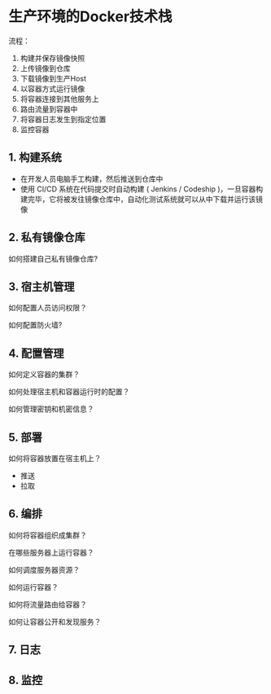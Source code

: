 # 生产环境的Docker技术栈

流程：

1. 构建并保存镜像快照
1. 上传镜像到仓库
1. 下载镜像到生产Host
1. 以容器方式运行镜像
1. 将容器连接到其他服务上
1. 路由流量到容器中
1. 将容器日志发生到指定位置
1. 监控容器

## 1. 构建系统

- 在开发人员电脑手工构建，然后推送到仓库中
- 使用 CI/CD 系统在代码提交时自动构建 ( Jenkins / Codeship )，一旦容器构建完毕，它将被发往镜像仓库中，自动化测试系统就可以从中下载并运行该镜像

## 2. 私有镜像仓库

如何搭建自己私有镜像仓库?

## 3. 宿主机管理

如何配置人员访问权限？

如何配置防火墙?

## 4. 配置管理

如何定义容器的集群？

如何处理宿主机和容器运行时的配置？

如何管理密钥和机密信息？

## 5. 部署

如何将容器放置在宿主机上？

- 推送
- 拉取

## 6. 编排

如何将容器组织成集群？

在哪些服务器上运行容器？

如何调度服务器资源？

如何运行容器？

如何将流量路由给容器？

如何让容器公开和发现服务？

## 7. 日志

## 8. 监控
